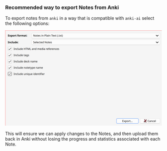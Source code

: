 ### Recommended way to export Notes from Anki

To export notes from `anki` in a way that is compatible with `anki-ai` select the following options:

![Export Notes](./imgs/anki-export.png)

This will ensure we can apply changes to the Notes, and then upload them back in Anki without losing the progress and statistics associated with each Note.
